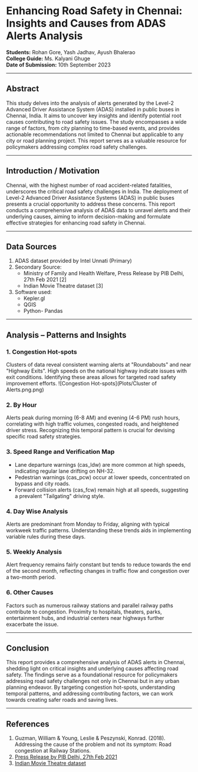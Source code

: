 # Enhancing Road Safety in Chennai: Insights and Causes from ADAS Alerts Analysis

**Students:** Rohan Gore, Yash Jadhav, Ayush Bhalerao  
**College Guide:** Ms. Kalyani Ghuge  
**Date of Submission:** 10th September 2023

---

## Abstract

This study delves into the analysis of alerts generated by the Level-2 Advanced Driver Assistance System (ADAS) installed in public buses in Chennai, India. It aims to uncover key insights and identify potential root causes contributing to road safety issues. The study encompasses a wide range of factors, from city planning to time-based events, and provides actionable recommendations not limited to Chennai but applicable to any city or road planning project. This report serves as a valuable resource for policymakers addressing complex road safety challenges.

---

## Introduction / Motivation

Chennai, with the highest number of road accident-related fatalities, underscores the critical road safety challenges in India. The deployment of Level-2 Advanced Driver Assistance Systems (ADAS) in public buses presents a crucial opportunity to address these concerns. This report conducts a comprehensive analysis of ADAS data to unravel alerts and their underlying causes, aiming to inform decision-making and formulate effective strategies for enhancing road safety in Chennai.

---

## Data Sources

1. ADAS dataset provided by Intel Unnati (Primary)
2. Secondary Source:
   - Ministry of Family and Health Welfare, Press Release by PIB Delhi, 27th Feb 2021 [2]
   - Indian Movie Theatre dataset [3]
3. Software used:
   - Kepler.gl
   - QGIS
   - Python- Pandas

---

## Analysis – Patterns and Insights

### 1. Congestion Hot-spots
Clusters of data reveal consistent warning alerts at "Roundabouts" and near "Highway Exits". High speeds on the national highway indicate issues with exit conditions. Identifying these areas allows for targeted road safety improvement efforts.
![Congestion Hot-spots](Plots/Cluster of Alerts.png.png)

### 2. By Hour
Alerts peak during morning (6-8 AM) and evening (4-6 PM) rush hours, correlating with high traffic volumes, congested roads, and heightened driver stress. Recognizing this temporal pattern is crucial for devising specific road safety strategies.

### 3. Speed Range and Verification Map
- Lane departure warnings (cas_ldw) are more common at high speeds, indicating regular lane drifting on NH-32.
- Pedestrian warnings (cas_pcw) occur at lower speeds, concentrated on bypass and city roads.
- Forward collision alerts (cas_fcw) remain high at all speeds, suggesting a prevalent "Tailgating" driving style.

### 4. Day Wise Analysis
Alerts are predominant from Monday to Friday, aligning with typical workweek traffic patterns. Understanding these trends aids in implementing variable rules during these days.

### 5. Weekly Analysis
Alert frequency remains fairly constant but tends to reduce towards the end of the second month, reflecting changes in traffic flow and congestion over a two-month period.

### 6. Other Causes
Factors such as numerous railway stations and parallel railway paths contribute to congestion. Proximity to hospitals, theaters, parks, entertainment hubs, and industrial centers near highways further exacerbate the issue.

---

## Conclusion

This report provides a comprehensive analysis of ADAS alerts in Chennai, shedding light on critical insights and underlying causes affecting road safety. The findings serve as a foundational resource for policymakers addressing road safety challenges not only in Chennai but in any urban planning endeavor. By targeting congestion hot-spots, understanding temporal patterns, and addressing contributing factors, we can work towards creating safer roads and saving lives.

---

## References

1. Guzman, William & Young, Leslie & Peszynski, Konrad. (2018). Addressing the cause of the problem and not its symptom: Road congestion at Railway Stations.
2. [Press Release by PIB Delhi, 27th Feb 2021](https://pib.gov.in/PressReleasePage.aspx?PRID=1701407)
3. [Indian Movie Theatre dataset](https://github.com/HarshaDevulapalli/indian-movie-theatres#data)
